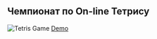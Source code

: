 ## Чемпионат по On-line Тетрису

![Tetris Game](https://user-images.githubusercontent.com/3257253/148034591-02dca0d5-2311-4081-9ef1-0665650fd043.gif)
[Demo](https://vasiliev-alexey.github.io/otus_react_course/tetris/)

